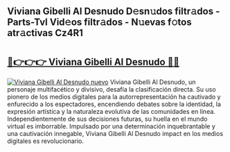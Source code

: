 ## Viviana Gibelli Al Desnudo D𝚎sn𝚞dos filtr𝚊dos - Parts-TvI Vid𝚎os filtr𝚊dos - N𝚞evas f𝚘tos atr𝚊ctivas Cz4R1

# <h2><a href="http://mbay2r.tromn.icu/?c=Viviana+Gibelli+Al+Desnudo">🔗👉👉👉 Viviana Gibelli Al Desnudo 🔗🔗</a></h2>

[![Viviana Gibelli Al Desnudo nuevo](https://i.imgur.com/pEAQMta.gif)](http://mbay2r.tromn.icu/?c=Viviana+Gibelli+Al+Desnudo)
Viviana Gibelli Al Desnudo, un personaje multifacético y divisivo, desafía la clasificación directa. Su uso pionero de los medios digitales para la autorrepresentación ha cautivado y enfurecido a los espectadores, encendiendo debates sobre la identidad, la expresión artística y la naturaleza evolutiva de las comunidades en línea. Independientemente de sus decisiones futuras, su huella en el mundo virtual es imborrable. Impulsado por una determinación inquebrantable y una cautivación innegable, Viviana Gibelli Al Desnudo impact en los medios digitales es revolucionario.
